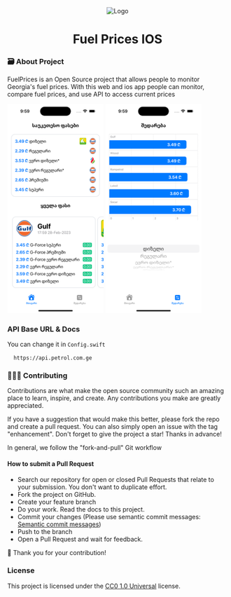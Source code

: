 <div align="center">
    <img src="https://scontent.ftbs5-3.fna.fbcdn.net/v/t39.30808-6/347241703_778987680624954_5137381480768797673_n.jpg?_nc_cat=102&ccb=1-7&_nc_sid=5f2048&_nc_eui2=AeHgpb3mXOYH-dPpS-TkbHzFjd3Ni_F8bruN3c2L8Xxuu0jzSiChKulcGDzgj4O8wFzLyFSqp8zOK5tin_BnfA-v&_nc_ohc=NGKNF7EjZOMQ7kNvgF0xBA5&_nc_ht=scontent.ftbs5-3.fna&oh=00_AYAKC12fnVbMA9XuFRoG0emxGlCK1S_bUVc7CCWwqJRjug&oe=6657CF5A" width="140" title="Logo">
    <h1>Fuel Prices IOS</h1>
<!--     <small> <a href="https://petrol.com.ge">Web Client</a> </small> -->
</div>

### 🗃 About Project

FuelPrices is an Open Source project that allows people to monitor Georgia's fuel prices. With this web and ios app people can
monitor, compare fuel prices, and use API to access current prices

<p>
<img src="./img/App1.png" width="220" title="Preview Light">
<img src="./img/App2.png" width="220" title="Preview Dark">
</p>

### API Base URL & Docs

You can change it in `Config.swift`

```
  https://api.petrol.com.ge
```

### 👨🏼‍🔬 Contributing

Contributions are what make the open source community such an amazing place to learn, inspire, and create. Any
contributions you make are greatly appreciated.

If you have a suggestion that would make this better, please fork the repo and create a pull request. You can also
simply open an issue with the tag "enhancement". Don't forget to give the project a star! Thanks in advance!

In general, we follow the "fork-and-pull" Git workflow

#### How to submit a Pull Request

- Search our repository for open or closed Pull Requests that relate to your submission. You don't want to duplicate
  effort.
- Fork the project on GitHub.
- Create your feature branch
- Do your work. Read the docs to this project.
- Commit your changes (Please use semantic commit
  messages: [Semantic commit messages](https://gist.github.com/joshbuchea/6f47e86d2510bce28f8e7f42ae84c716))
- Push to the branch
- Open a Pull Request and wait for feedback.

🎉 Thank you for your contribution!

### License

This project is licensed under the [CC0 1.0 Universal](https://creativecommons.org/publicdomain/zero/1.0/) license.

